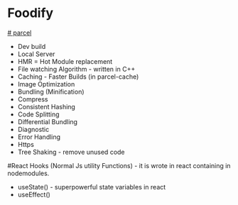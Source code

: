 # Foodify

[# parcel](https://lucky-buttercream-527a51.netlify.app/)
- Dev build
- Local Server
- HMR = Hot Module replacement
- File watching Algorithm - written in C++
- Caching - Faster Builds (in parcel-cache)
- Image Optimization
- Bundling (Minification)
- Compress
- Consistent Hashing
- Code Splitting
- Differential Bundling
- Diagnostic
- Error Handling
- Https
- Tree Shaking - remove unused code

#React Hooks
(Normal Js utility Functions) - it is wrote in react containing in nodemodules.
- useState() - superpowerful state variables in react
- useEffect() 
